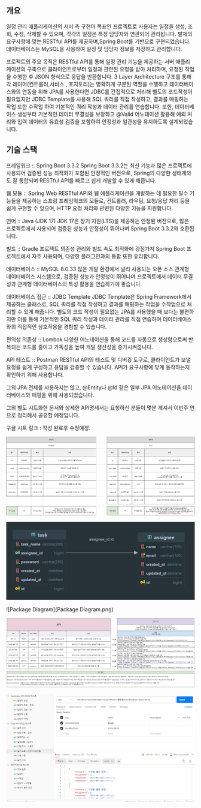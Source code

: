개요
-
일정 관리 애플리케이션의 서버 측 구현이 목표인 프로젝트로
사용자는 일정을 생성, 조회, 수정, 삭제할 수 있으며, 각각의 일정은 특정 담당자와 연관되어 관리됩니다.
발제의 요구사항에 맞는 RESTful API를 제공하며,Spring Boot를 기반으로 구현되었습니다.
데이터베이스는 MySQL을 사용하여 일정 및 담당자 정보를 저장하고 관리합니다.

프로젝트의 주요 목적은
RESTful API를 통해 일정 관리 기능을 제공하는 서버 애플리케이션의 구축으로 클라이언트로부터 일정과 관련된 요청을 받아 처리하며,
요청된 작업을 수행한 후 JSON 형식으로 응답을 반환합니다.
3 Layer Architecture 구조를 통해 각 레이어(컨트롤러,서비스 , 포지토리)는 명확하게 구분된 역할을 수행하고
데이터베이스와의 연동을 위해 JPA를 사용한다면 JDBC를 간접적으로 처리해 별도의 코드작성이 필요없지만
JDBC Template를 사용해 SQL 쿼리를 직접 작성하고, 결과를 매핑하는 작업 또한 수작업 하여 기본적인 쿼리 작성과 데이터 관리를 연습합니다.
또한, 데이터베이스 생성부터 기본적인 데이터 무결성을 보장하고 @Valid 어노테이션 활용해 예외 처리와 입력 데이터의 유효성 검증을 포함하여 안정성과 일관성을 유지하도록 설계되었습니다.

기술 스택
-
프레임워크 :: Spring Boot 3.3.2
Spring Boot 3.3.2는 최신 기능과 많은 프로젝트에 사용되어 검증된 성능 최적화가 포함된 안정적인 버전으로, Spring의 다양한 생태계와도 잘 통합되며
RESTful API를 빠르고 쉽게 개발할 수 있게 해줍니다.

웹 모듈 :: Spring Web
RESTful API와 웹 애플리케이션을 개발하는 데 필요한 필수 기능들을 제공하는 스프링 프레임워크의 모듈로,
컨트롤러, 라우팅, 요청/응답 처리 등을 쉽게 구현할 수 있으며, HTTP 요청 처리와 관련된 다양한 기능을 지원합니다.

언어 :: Java (JDK 17)
JDK 17은 장기 지원(LTS)을 제공하는 안정된 버전으로, 많은 프로젝트에서 사용되어 검증된 성능과 안정성이 뛰어나며 Spring Boot 3.3.2와 호환됩니다.

빌드 :: Gradle
프로젝트 의존성 관리와 빌드 속도 최적화에 강점가져 Spring Boot 프로젝트에서 자주 사용되며, 다양한 플러그인과의 통합 또한 유리합니다.

데이터베이스 :: MySQL 8.0.33
많은 개발 환경에서 널리 사용되는 오픈 소스 관계형 데이터베이스 시스템으로,
검증된 성능과 안정성이 뛰어나며 프로젝트에서 데이터 무결성과 관계형 데이터베이스의 특성 활용을 연습하기에 좋습니다.

데이터베이스 접근 :: JDBC Template
JDBC Template은 Spring Framework에서 제공하는 클래스로, SQL 쿼리를 직접 작성하고 결과를 매핑하는 작업을 수작업으로 처리할 수 있게 해줍니다.
별도의 코드 작성이 필요없는 JPA를 사용했을 때 보다는 불편하지만 이를 통해 기본적인 SQL 쿼리 작성과 데이터 관리를 직접 연습하며 데이터베이스와의 직접적인 상호작용을 경험할 수 있습니다.

편의성 의존성 :: Lombok
다양한 어노테이션을 통해 코드를 자동으로 생성함으로써 반복되는 코드를 줄이고 가독성을 높여 개발 생산성을 증가시켜줍니다.

API 테스트 :: Postman
RESTful API의 테스트 및 디버깅 도구로, 클라이언트가 보낼 요청을 쉽게 구성하고 응답을 검증할 수 있습니다. API가 요구사항에 맞게 동작하는지 확인하기 위해 사용합니다.

그외 JPA 전체를 사용하지는 않고, @Entity나 @Id 같은 일부 JPA 어노테이션을 데이터베이스와 매핑을 위해 사용되었습니다. 

그외 별도 시트화한 문서와 상세한 API명세서는 요청하신 분들이 몇분 계셔서 이번주 안으로 정리해서 공유할 예정입니다.

구글 시트 링크 : 작성 완료후 수정예정.

![ERD Diagram1](StartERD.png)

![ERD Diagram2](LastERD.png)

![Package Diagram](Package Diagram.png)

![API](API.PNG)

![API2](API2.PNG)

